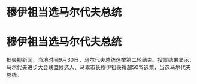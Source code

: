 # 穆伊祖当选马尔代夫总统

# 穆伊祖当选马尔代夫总统

据央视新闻，当地时间9月30日，马尔代夫总统选举第二轮结束。投票结果显示，马尔代夫进步大会联盟候选人、马累市长穆伊祖获得超50%选票，当选马尔代夫总统。

